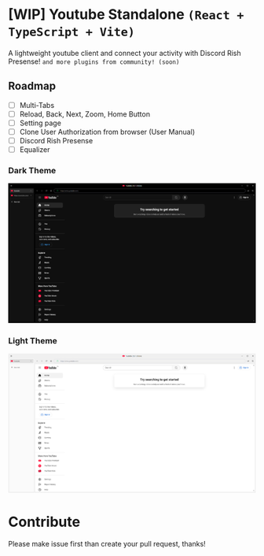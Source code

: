 # [WIP] Youtube Standalone `(React + TypeScript + Vite)`

A lightweight youtube client and connect your activity with Discord Rish Presense! `and more plugins from community! (soon)`

## Roadmap
- [ ] Multi-Tabs
- [ ] Reload, Back, Next, Zoom, Home Button
- [ ] Setting page
- [ ] Clone User Authorization from browser (User Manual)
- [ ] Discord Rish Presense
- [ ] Equalizer

### Dark Theme

![](./docs/img/Screenshot%202025-05-22%20051522.png)

### Light Theme

![](./docs/img/Screenshot%202025-05-22%20051543.png)

# Contribute

Please make issue first than create your pull request, thanks!